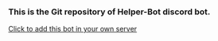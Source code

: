<h3>This is the Git repository of Helper-Bot discord bot.</h3>
<a href="https://discord.com/oauth2/authorize?client_id=812537560030117928&permissions=8&scope=bot">Click to add this bot in your own server</a>
